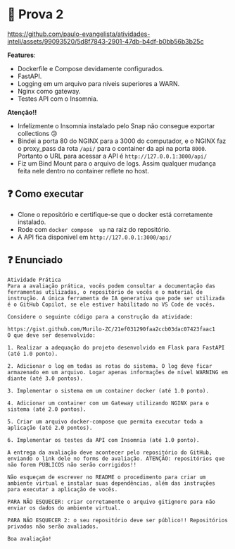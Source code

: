 # 📒 Prova 2

https://github.com/paulo-evangelista/atividades-inteli/assets/99093520/5d8f7843-2901-47db-b4df-b0bb56b3b25c

**Features**:
  - Dockerfile e Compose devidamente configurados.
  - FastAPI.
  - Logging em um arquivo para níveis superiores a WARN.
  - Nginx como gateway.
  - Testes API com o Insomnia.

**Atenção!!**
  - Infelizmente o Insomnia instalado pelo Snap não consegue exportar collections 😢
  - Bindei a porta 80 do NGINX para a 3000 do computador, e o NGINX faz o proxy_pass da rota `/api/` para o container da api na porta `8000`. Portanto o URL para acessar a API é `http://127.0.0.1:3000/api/`
  - Fiz um Bind Mount para o arquivo de logs. Assim qualquer mudança feita nele dentro no container reflete no host.

## ❓ Como executar
- Clone o repositório e certifique-se que o docker está corretamente instalado.
- Rode com `docker compose  up` na raiz do repositório.
- A API fica disponivel em `http://127.0.0.1:3000/api/`

## ❓ Enunciado
``` 
Atividade Prática
Para a avaliação prática, vocês podem consultar a documentação das ferramentas utilizadas, o repositório de vocês e o material de instrução. A única ferramenta de IA generativa que pode ser utilizada é o GitHub Copilot, se ele estiver habilitado no VS Code de vocês.

Considere o seguinte código para a construção da atividade:

https://gist.github.com/Murilo-ZC/21ef031290faa2ccb03dac07423faac1 
O que deve ser desenvolvido:

1. Realizar a adequação do projeto desenvolvido em Flask para FastAPI (até 1.0 ponto).

2. Adicionar o log em todas as rotas do sistema. O log deve ficar armazenado em um arquivo. Logar apenas informações de nível WARNING em diante (até 3.0 pontos).

3. Implementar o sistema em um container docker (até 1.0 ponto).

4. Adicionar um container com um Gateway utilizando NGINX para o sistema (até 2.0 pontos).

5. Criar um arquivo docker-compose que permita executar toda a aplicação (até 2.0 pontos).

6. Implementar os testes da API com Insomnia (até 1.0 ponto).

A entrega da avaliação deve acontecer pelo repositório do GitHub, enviando o link dele no forms de avaliação. ATENÇÃO: repositórios que não forem PÚBLICOS não serão corrigidos!!

Não esqueçam de escrever no README o procedimento para criar um ambiente virtual e instalar suas dependências, além das instruções para executar a aplicação de vocês.

PARA NÃO ESQUECER: criar corretamente o arquivo gitignore para não enviar os dados do ambiente virtual.

PARA NÃO ESQUECER 2: o seu repositório deve ser público!! Repositórios privados não serão avaliados.

Boa avaliação!

